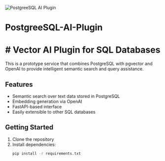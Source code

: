 ![PostgreeSQL AI Plugin](https://github.com/user-attachments/assets/acebc27f-c8bb-4d52-a5e2-8ba31145a324)


# PostgreeSQL-AI-Plugin

# # Vector AI Plugin for SQL Databases

This is a prototype service that combines PostgreSQL with pgvector and OpenAI to provide intelligent semantic search and query assistance.

## Features
- Semantic search over text data stored in PostgreSQL
- Embedding generation via OpenAI
- FastAPI-based interface
- Easily extensible to other SQL databases

## Getting Started

1. Clone the repository
2. Install dependencies:
   ```bash
   pip install -r requirements.txt

